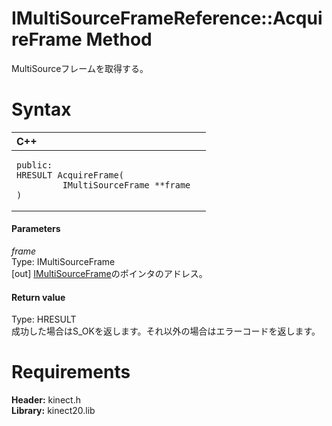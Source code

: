 IMultiSourceFrameReference::AcquireFrame Method  
===============================================  

MultiSourceフレームを取得する。 <span id="syntaxSection"></span>

Syntax  
======  

<table>
<colgroup>
<col width="100%" />
</colgroup>
<thead>
<tr class="header">
<th align="left">C++</th>
</tr>
</thead>
<tbody>
<tr class="odd">
<td align="left"><pre><code>public:  
HRESULT AcquireFrame(  
         IMultiSourceFrame **frame  
)</code></pre></td>
</tr>
</tbody>
</table>

<span id="ID4EG"></span>
#### Parameters  

*frame*    
Type: IMultiSourceFrame  
[out] [IMultiSourceFrame](../../IMultiSourceFrame_Interface.md)のポインタのアドレス。  

<span id="ID4EP"></span>
#### Return value  

Type: HRESULT  
成功した場合はS\_OKを返します。それ以外の場合はエラーコードを返します。  

<span id="requirements"></span>

Requirements  
============  

**Header:** kinect.h  
**Library:** kinect20.lib  



<!--Please do not edit the data in the comment block below.-->
<!--
TOCTitle : AcquireFrame Method
RLTitle : IMultiSourceFrameReference::AcquireFrame Method
KeywordK : AcquireFrame method
KeywordK : IMultiSourceFrameReference::AcquireFrame method
KeywordF : IMultiSourceFrameReference::AcquireFrame
KeywordF : AcquireFrame
KeywordF : Microsoft.Kinect.kinect.IMultiSourceFrameReference.AcquireFrame(IMultiSourceFrame@)
KeywordA : M:Microsoft.Kinect.kinect.IMultiSourceFrameReference.AcquireFrame(IMultiSourceFrame@)
AssetID : M:Microsoft.Kinect.kinect.IMultiSourceFrameReference.AcquireFrame(IMultiSourceFrame@)
Locale : en-us
CommunityContent : 1
APIType : Managed
APILocation : 
APIName : Microsoft.Kinect.kinect.IMultiSourceFrameReference::AcquireFrame
TargetOS : Windows
TopicType : kbSyntax
DevLang : C++
DocSet : K4Wv2
ProjType : K4Wv2Proj
Technology : Kinect for Windows
Product : Kinect for Windows SDK v2
productversion : 20
-->
